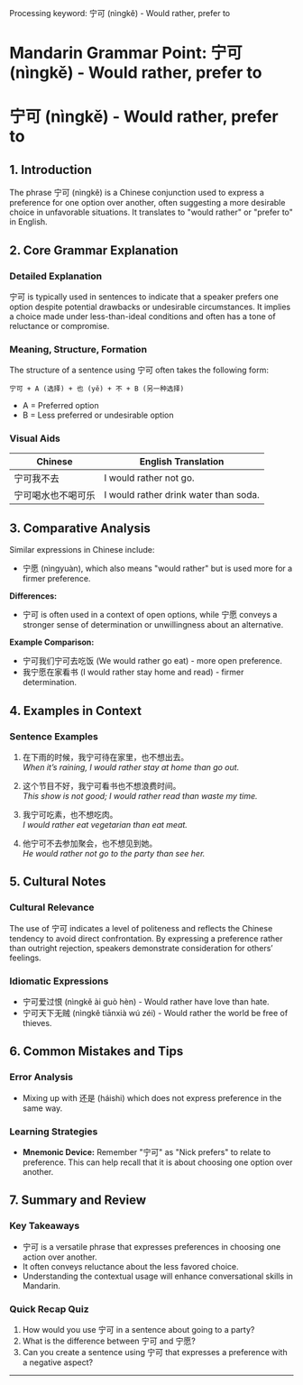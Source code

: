 Processing keyword: 宁可 (nìngkě) - Would rather, prefer to
# Mandarin Grammar Point: 宁可 (nìngkě) - Would rather, prefer to
# 宁可 (nìngkě) - Would rather, prefer to
## 1. Introduction
The phrase 宁可 (nìngkě) is a Chinese conjunction used to express a preference for one option over another, often suggesting a more desirable choice in unfavorable situations. It translates to "would rather" or "prefer to" in English.
## 2. Core Grammar Explanation
### Detailed Explanation
宁可 is typically used in sentences to indicate that a speaker prefers one option despite potential drawbacks or undesirable circumstances. It implies a choice made under less-than-ideal conditions and often has a tone of reluctance or compromise.
### Meaning, Structure, Formation
The structure of a sentence using 宁可 often takes the following form:
```
宁可 + A (选择) + 也 (yě) + 不 + B (另一种选择)
```
- A = Preferred option
- B = Less preferred or undesirable option
### Visual Aids
| Chinese      | English Translation  |
|--------------|----------------------|
| 宁可我不去  | I would rather not go. |
| 宁可喝水也不喝可乐 | I would rather drink water than soda. |
## 3. Comparative Analysis
Similar expressions in Chinese include:
- 宁愿 (nìngyuàn), which also means "would rather" but is used more for a firmer preference.
  
**Differences:**
- 宁可 is often used in a context of open options, while 宁愿 conveys a stronger sense of determination or unwillingness about an alternative.
  
**Example Comparison:**
- 宁可我们宁可去吃饭 (We would rather go eat) - more open preference.
- 我宁愿在家看书 (I would rather stay home and read) - firmer determination.
## 4. Examples in Context
### Sentence Examples
1. 在下雨的时候，我宁可待在家里，也不想出去。  
   *When it’s raining, I would rather stay at home than go out.*
  
2. 这个节目不好，我宁可看书也不想浪费时间。  
   *This show is not good; I would rather read than waste my time.*
3. 我宁可吃素，也不想吃肉。  
   *I would rather eat vegetarian than eat meat.*
4. 他宁可不去参加聚会，也不想见到她。  
   *He would rather not go to the party than see her.*
## 5. Cultural Notes
### Cultural Relevance
The use of 宁可 indicates a level of politeness and reflects the Chinese tendency to avoid direct confrontation. By expressing a preference rather than outright rejection, speakers demonstrate consideration for others’ feelings.
### Idiomatic Expressions
- 宁可爱过恨 (nìngkě ài guò hèn) - Would rather have love than hate. 
- 宁可天下无贼 (nìngkě tiānxià wú zéi) - Would rather the world be free of thieves.
## 6. Common Mistakes and Tips
### Error Analysis
- Mixing up with 还是 (háishi) which does not express preference in the same way.
  
### Learning Strategies
- **Mnemonic Device:** Remember "宁可" as "Nick prefers" to relate to preference. This can help recall that it is about choosing one option over another.
## 7. Summary and Review
### Key Takeaways
- 宁可 is a versatile phrase that expresses preferences in choosing one action over another.
- It often conveys reluctance about the less favored choice.
- Understanding the contextual usage will enhance conversational skills in Mandarin.
### Quick Recap Quiz
1. How would you use 宁可 in a sentence about going to a party?
2. What is the difference between 宁可 and 宁愿?
3. Can you create a sentence using 宁可 that expresses a preference with a negative aspect? 
---

